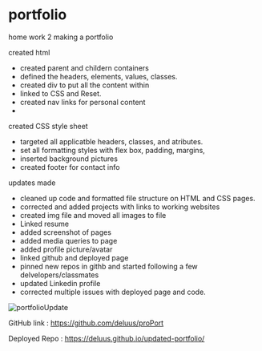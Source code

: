 # portfolio
home work 2 making a portfolio 

created html
 - created parent and childern containers
 - defined the headers, elements, values, classes.
 - created div to put all the content within
 - linked to CSS and Reset.
 - created nav links for personal content
 -


created CSS style sheet
 - targeted all applicatble headers, classes, and atributes.
 - set all formatting styles with flex box, padding, margins,
 - inserted background pictures
 - created footer for contact info

updates made

- cleaned up code and formatted file structure on HTML and CSS pages.
- corrected and added projects with links to working websites
- created img file and moved all images to file
- Linked resume 
- added screenshot of pages
- added media queries to page
- added profile picture/avatar
- linked github and deployed page
- pinned new repos in githb and started following a few delvelopers/classmates
- updated Linkedin profile
- corrected multiple issues with deployed page and code.

 
![portfolioUpdate](https://user-images.githubusercontent.com/91577221/149072869-cfb83466-ee51-46ff-b2ac-a565e5ea6aa5.png)

GitHub link :
https://github.com/deluus/proPort


Deployed Repo :  https://deluus.github.io/updated-portfolio/
